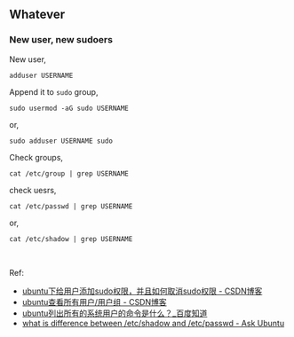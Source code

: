 ## Whatever

### New user, new sudoers

New user,

```shell
adduser USERNAME
```

Append it to ```sudo``` group,

```shell
sudo usermod -aG sudo USERNAME
```

or,

```shell
sudo adduser USERNAME sudo
```

Check groups,

```shell
cat /etc/group | grep USERNAME
```

check uesrs,

```shell
cat /etc/passwd | grep USERNAME
```

or,

```shell
cat /etc/shadow | grep USERNAME
```

<br/>

Ref:

- [ubuntu下给用户添加sudo权限，并且如何取消sudo权限 - CSDN博客](https://blog.csdn.net/u011774239/article/details/48463393)
- [ubuntu查看所有用户/用户组 - CSDN博客](https://blog.csdn.net/dehailiu/article/details/10086725)
- [ubuntu列出所有的系统用户的命令是什么？_百度知道](https://zhidao.baidu.com/question/502647334.html)
- [what is difference between /etc/shadow and /etc/passwd - Ask Ubuntu](https://askubuntu.com/questions/445361/what-is-difference-between-etc-shadow-and-etc-passwd)

